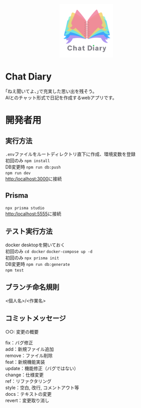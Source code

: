 <p align="center">
  <img src="./public/logo.png" style="width: 33%;" alt="Logo" />
</p>

# Chat Diary
｢ねえ聞いてよ、｣で充実した思い出を残そう。  
AIとのチャット形式で日記を作成するwebアプリです。


# 開発者用
## 実行方法
```.env```ファイルをルートディレクトリ直下に作成、環境変数を登録  
初回のみ ```npm install```  
DB変更時 ```npm run db:push```  
```npm run dev```  
[http:/localhost:3000](http:/localhost:3000)に接続

## Prisma
```npx prisma studio```  
[http:/localhost:5555](http:/localhost:5555)に接続

## テスト実行方法
docker desktopを開いておく  
初回のみ ```cd docker``` ```docker-compose up -d```  
初回のみ ```npx prisma init```  
DB変更時 ```npm run db:generate```  
```npm test```

## ブランチ命名規則
<個人名>/<作業名>

## コミットメッセージ
○○: 変更の概要  
  
fix：バグ修正  
add：新規ファイル追加  
remove：ファイル削除  
feat：新規機能実装  
update：機能修正（バグではない）  
change：仕様変更  
ref：リファクタリング  
style：空白, 改行, コメントアウト等  
docs：テキストの変更  
revert：変更取り消し  
